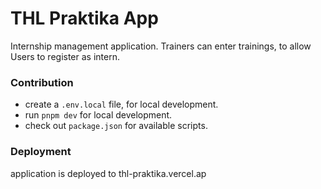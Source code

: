 # THL Praktika App

Internship management application. Trainers can enter trainings, to allow Users to register as intern.

### Contribution

- create a `.env.local` file, for local development.
- run `pnpm dev` for local development.
- check out `package.json` for available scripts.

### Deployment

application is deployed to thl-praktika.vercel.ap

